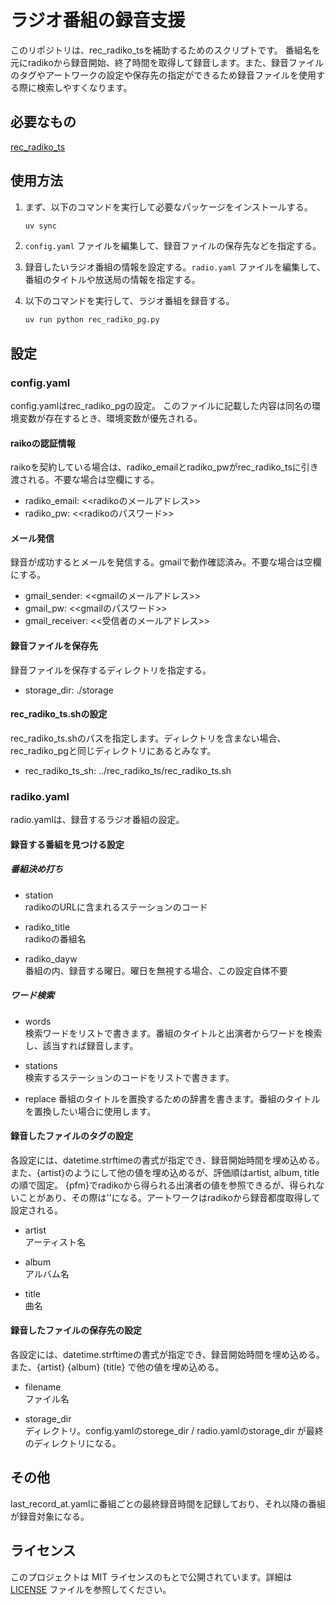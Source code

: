 # ラジオ番組の録音支援

このリポジトリは、rec_radiko_tsを補助するためのスクリプトです。
番組名を元にradikoから録音開始、終了時間を取得して録音します。また、録音ファイルのタグやアートワークの設定や保存先の指定ができるため録音ファイルを使用する際に検索しやすくなります。

## 必要なもの

[rec_radiko_ts](https://github.com/uru2/rec_radiko_ts)


## 使用方法

1. まず、以下のコマンドを実行して必要なパッケージをインストールする。

    ```bash
    uv sync
    ```

1. `config.yaml` ファイルを編集して、録音ファイルの保存先などを指定する。

1. 録音したいラジオ番組の情報を設定する。`radio.yaml` ファイルを編集して、番組のタイトルや放送局の情報を指定する。

1. 以下のコマンドを実行して、ラジオ番組を録音する。

    ```bash
    uv run python rec_radiko_pg.py
    ```

## 設定

### config.yaml

config.yamlはrec_radiko_pgの設定。
このファイルに記載した内容は同名の環境変数が存在するとき、環境変数が優先される。

#### raikoの認証情報

raikoを契約している場合は、radiko_emailとradiko_pwがrec_radiko_tsに引き渡される。不要な場合は空欄にする。

- radiko_email: <<radikoのメールアドレス>>
- radiko_pw: <<radikoのパスワード>>

#### メール発信

録音が成功するとメールを発信する。gmailで動作確認済み。不要な場合は空欄にする。

- gmail_sender: <<gmailのメールアドレス>>
- gmail_pw: <<gmailのパスワード>>
- gmail_receiver: <<受信者のメールアドレス>>

#### 録音ファイルを保存先

録音ファイルを保存するディレクトリを指定する。

- storage_dir: ./storage

#### rec_radiko_ts.shの設定

rec_radiko_ts.shのパスを指定します。ディレクトリを含まない場合、rec_radiko_pgと同じディレクトリにあるとみなす。

- rec_radiko_ts_sh: ../rec_radiko_ts/rec_radiko_ts.sh

### radiko.yaml

radio.yamlは、録音するラジオ番組の設定。


#### 録音する番組を見つける設定

##### 番組決め打ち

- station  
  radikoのURLに含まれるステーションのコード

- radiko_title  
  radikoの番組名

- radiko_dayw  
  番組の内、録音する曜日。曜日を無視する場合、この設定自体不要

##### ワード検索

- words  
  検索ワードをリストで書きます。番組のタイトルと出演者からワードを検索し、該当すれば録音します。

- stations  
  検索するステーションのコードをリストで書きます。

- replace
  番組のタイトルを置換するための辞書を書きます。番組のタイトルを置換したい場合に使用します。

#### 録音したファイルのタグの設定

各設定には、datetime.strftimeの書式が指定でき、録音開始時間を埋め込める。
また、{artist}のようにして他の値を埋め込めるが、評価順はartist, album, titleの順で固定。
{pfm}でradikoから得られる出演者の値を参照できるが、得られないことがあり、その際は''になる。アートワークはradikoから録音都度取得して設定される。

- artist  
  アーティスト名  

- album  
  アルバム名

- title  
  曲名


#### 録音したファイルの保存先の設定

各設定には、datetime.strftimeの書式が指定でき、録音開始時間を埋め込める。
また、{artist} {album} {title} で他の値を埋め込める。

- filename  
  ファイル名

- storage_dir  
  ディレクトリ。config.yamlのstorege_dir / radio.yamlのstorage_dir が最終のディレクトリになる。


## その他

last_record_at.yamlに番組ごとの最終録音時間を記録しており、それ以降の番組が録音対象になる。

## ライセンス

このプロジェクトは MIT ライセンスのもとで公開されています。詳細は [LICENSE](./LICENSE) ファイルを参照してください。
